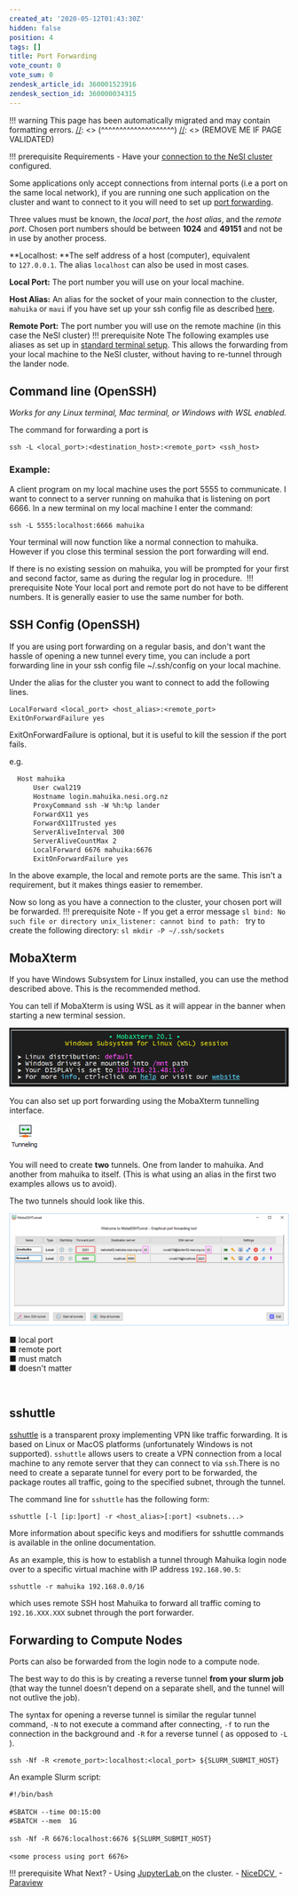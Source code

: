 ```yaml
---
created_at: '2020-05-12T01:43:30Z'
hidden: false
position: 4
tags: []
title: Port Forwarding
vote_count: 0
vote_sum: 0
zendesk_article_id: 360001523916
zendesk_section_id: 360000034315
---
```




[//]: <> (REMOVE ME IF PAGE VALIDATED)
[//]: <> (vvvvvvvvvvvvvvvvvvvv)
!!! warning
    This page has been automatically migrated and may contain formatting errors.
[//]: <> (^^^^^^^^^^^^^^^^^^^^)
[//]: <> (REMOVE ME IF PAGE VALIDATED)

!!! prerequisite Requirements
     -   Have your [connection to the NeSI
         cluster](../../Scientific_Computing/Terminal_Setup/Standard_Terminal_Setup.md)
         configured.

Some applications only accept connections from internal ports (i.e a
port on the same local network), if you are running one such application
on the cluster and want to connect to it you will need to set up [port
forwarding](https://en.wikipedia.org/wiki/Port_forwarding).

Three values must be known, the *local port*, the *host alias*, and the
*remote port*. Chosen port numbers should be between **1024** and
**49151** and not be in use by another process.

**Localhost: **The self address of a host (computer), equivalent
to `127.0.0.1`. The alias `localhost` can also be used in most cases.

**Local Port:** The port number you will use on your local machine. 

**Host Alias:** An alias for the socket of your main connection to the
cluster, `mahuika` or `maui` if you have set up your ssh config file as
described
[here](../../Scientific_Computing/Terminal_Setup/Standard_Terminal_Setup.md).

**Remote Port:** The port number you will use on the remote machine (in
this case the NeSI cluster)
!!! prerequisite Note
     The following examples use aliases as set up in [standard terminal
     setup](../../Scientific_Computing/Terminal_Setup/Standard_Terminal_Setup.md).
     This allows the forwarding from your local machine to the NeSI
     cluster, without having to re-tunnel through the lander node.

## Command line (OpenSSH)

*Works for any Linux terminal, Mac terminal, or Windows with WSL
enabled.*

The command for forwarding a port is

``` sl
ssh -L <local_port>:<destination_host>:<remote_port> <ssh_host>
```

### Example:

A client program on my local machine uses the port 5555 to communicate.
I want to connect to a server running on mahuika that is listening on
port 6666. In a new terminal on my local machine I enter the command:

``` sl
ssh -L 5555:localhost:6666 mahuika 
```

Your terminal will now function like a normal connection to mahuika.
However if you close this terminal session the port forwarding will end.

If there is no existing session on mahuika, you will be prompted for
your first and second factor, same as during the regular log in
procedure. 
!!! prerequisite Note
     Your local port and remote port do not have to be different numbers.
     It is generally easier to use the same number for both.

## SSH Config (OpenSSH)

If you are using port forwarding on a regular basis, and don't want the
hassle of opening a new tunnel every time, you can include a port
forwarding line in your ssh config file ~/.ssh/config on your local
machine.

Under the alias for the cluster you want to connect to add the following
lines.

``` sl
LocalForward <local_port> <host_alias>:<remote_port>
ExitOnForwardFailure yes
```

ExitOnForwardFailure is optional, but it is useful to kill the session
if the port fails. 

e.g.

``` sl
  Host mahuika
      User cwal219
      Hostname login.mahuika.nesi.org.nz
      ProxyCommand ssh -W %h:%p lander
      ForwardX11 yes
      ForwardX11Trusted yes
      ServerAliveInterval 300
      ServerAliveCountMax 2
      LocalForward 6676 mahuika:6676
      ExitOnForwardFailure yes
```

In the above example, the local and remote ports are the same. This
isn't a requirement, but it makes things easier to remember.

Now so long as you have a connection to the cluster, your chosen port
will be forwarded.
!!! prerequisite Note
     -   If you get a error message
         ``` sl
         bind: No such file or directory
         unix_listener: cannot bind to path: 
         ```
         try to create the following directory:
         ``` sl
         mkdir -P ~/.ssh/sockets
         ```

## MobaXterm

If you have Windows Subsystem for Linux installed, you can use the
method described above. This is the recommended method.

You can tell if MobaXterm is using WSL as it will appear in the banner
when starting a new terminal session. 

![mceclip0.png](../../assets/images/Port_Forwarding.png)

You can also set up port forwarding using the MobaXterm tunnelling
interface.

![mceclip1.png](../../assets/images/Port_Forwarding_0.png)

You will need to create **two** tunnels. One from lander to mahuika. And
another from mahuika to itself. (This is what using an alias in the
first two examples allows us to avoid).

The two tunnels should look like this.

![mobakey.png](../../assets/images/Port_Forwarding_1.png)

■ local port  
■ remote port  
■ must match  
■ doesn't matter

 

## sshuttle 

[sshuttle](https://sshuttle.readthedocs.io/en/stable/) is a transparent
proxy implementing VPN like traffic forwarding. It is based on Linux or
MacOS platforms (unfortunately Windows is not supported). `sshuttle`
allows users to create a VPN connection from a local machine to any
remote server that they can connect to via `ssh`.There is no need to
create a separate tunnel for every port to be forwarded, the package
routes all traffic, going to the specified subnet, through the tunnel.

The command line for `sshuttle` has the following form:

``` sl
sshuttle [-l [ip:]port] -r <host_alias>[:port] <subnets...>
```

More information about specific keys and modifiers for sshuttle commands
is available in the online documentation.

As an example, this is how to establish a tunnel through Mahuika login
node over to a specific virtual machine with IP address `192.168.90.5`:

``` sl
sshuttle -r mahuika 192.168.0.0/16
```

which uses remote SSH host Mahuika to forward all traffic coming to
`192.16.XXX.XXX` subnet through the port forwarder.

## Forwarding to Compute Nodes

Ports can also be forwarded from the login node to a compute node.

The best way to do this is by creating a reverse tunnel **from your
slurm job** (that way the tunnel doesn't depend on a separate shell, and
the tunnel will not outlive the job). 

The syntax for opening a reverse tunnel is similar the regular tunnel
command, `-N` to not execute a command after connecting, `-f` to run the
connection in the background and `-R` for a reverse tunnel ( as opposed
to `-L` ).

``` sl
ssh -Nf -R <remote_port>:localhost:<local_port> ${SLURM_SUBMIT_HOST}
```

An example Slurm script:

``` sl
#!/bin/bash

#SBATCH --time 00:15:00
#SBATCH --mem  1G

ssh -Nf -R 6676:localhost:6676 ${SLURM_SUBMIT_HOST}

<some process using port 6676>
```
!!! prerequisite What Next?
     -   Using
         [JupyterLab ](../../Scientific_Computing/Supported_Applications/JupyterLab.md)on
         the cluster.
     -   [NiceDCV ](../../Scientific_Computing/HPC_Software_Environment/NICE_DCV_Setup.md)
     -   [Paraview](../../Scientific_Computing/Supported_Applications/ParaView.md)

